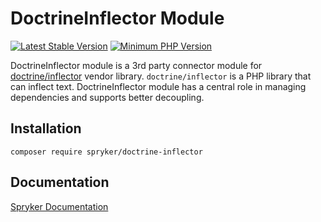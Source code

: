 # DoctrineInflector Module
[![Latest Stable Version](https://poser.pugx.org/spryker/doctrine-inflector/v/stable.svg)](https://packagist.org/packages/spryker/doctrine-inflector)
[![Minimum PHP Version](https://img.shields.io/badge/php-%3E%3D%208.0-8892BF.svg)](https://php.net/)

DoctrineInflector module is a 3rd party connector module for [doctrine/inflector](https://github.com/doctrine/inflector) vendor library.
`doctrine/inflector` is a PHP library that can inflect text.
DoctrineInflector module has a central role in managing dependencies and supports better decoupling.

## Installation

```
composer require spryker/doctrine-inflector
```

## Documentation

[Spryker Documentation](https://docs.spryker.com)
